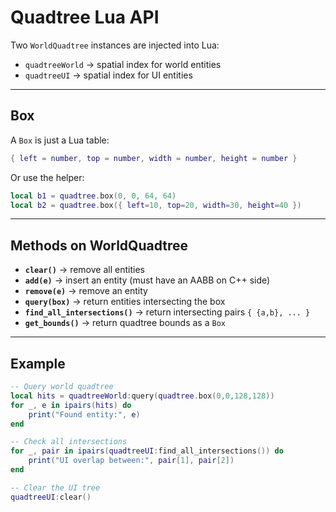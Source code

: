 # Quadtree Lua API

Two `WorldQuadtree` instances are injected into Lua:

* `quadtreeWorld` → spatial index for world entities
* `quadtreeUI` → spatial index for UI entities

---

## Box

A `Box` is just a Lua table:

```lua
{ left = number, top = number, width = number, height = number }
```

Or use the helper:

```lua
local b1 = quadtree.box(0, 0, 64, 64)
local b2 = quadtree.box({ left=10, top=20, width=30, height=40 })
```

---

## Methods on WorldQuadtree

* **`clear()`** → remove all entities
* **`add(e)`** → insert an entity (must have an AABB on C++ side)
* **`remove(e)`** → remove an entity
* **`query(box)`** → return entities intersecting the box
* **`find_all_intersections()`** → return intersecting pairs `{ {a,b}, ... }`
* **`get_bounds()`** → return quadtree bounds as a `Box`

---

## Example

```lua
-- Query world quadtree
local hits = quadtreeWorld:query(quadtree.box(0,0,128,128))
for _, e in ipairs(hits) do
    print("Found entity:", e)
end

-- Check all intersections
for _, pair in ipairs(quadtreeUI:find_all_intersections()) do
    print("UI overlap between:", pair[1], pair[2])
end

-- Clear the UI tree
quadtreeUI:clear()
```
